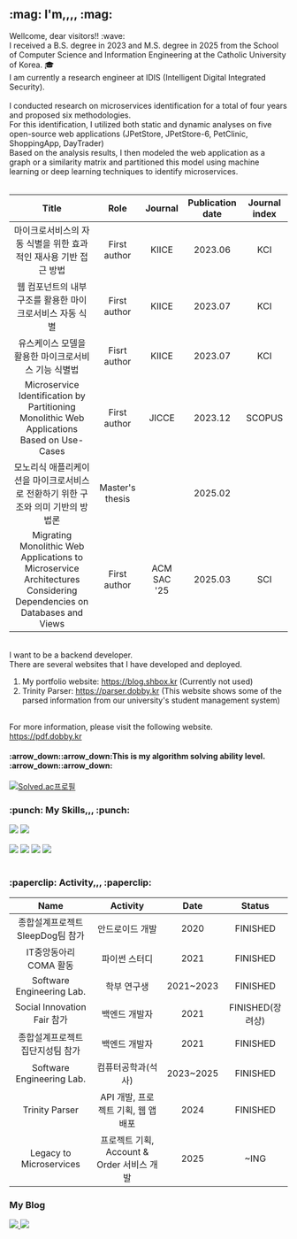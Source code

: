 <div align="left">

<p align="left">
  <h2> :mag: I'm,,,, :mag:</h2>
  Wellcome, dear visitors!! :wave: </br>
  I received a B.S. degree in 2023 and M.S. degree in 2025 from the School of Computer Science and Information Engineering at the Catholic University of Korea. 🎓</br>
  I am currently a research engineer at IDIS (Intelligent Digital Integrated Security). </br></br>
  I conducted research on microservices identification for a total of four years and proposed six methodologies. </br>
  For this identification, I utilized both static and dynamic analyses on five open-source web applications (JPetStore, JPetStore-6, PetClinic, ShoppingApp, DayTrader) </br>
  Based on the analysis results, I then modeled the web application as a graph or a similarity matrix and partitioned this model using machine learning or deep learning techniques to identify microservices. </br></br>
  
|Title|Role|Journal|Publication date|Journal index|
|:---:|:---:|:---:|:---:|:--:|
|마이크로서비스의 자동 식별을 위한 효과적인 재사용 기반 접근 방법|First author|KIICE|2023.06|KCI|
|웹 컴포넌트의 내부 구조를 활용한 마이크로서비스 자동 식별|First author|KIICE|2023.07|KCI|
|유스케이스 모델을 활용한 마이크로서비스 기능 식별법|Fisrt author|KIICE|2023.07|KCI|
|Microservice Identification by Partitioning Monolithic Web Applications Based on Use-Cases|First author|JICCE|2023.12|SCOPUS|
|모노리식 애플리케이션을 마이크로서비스로 전환하기 위한 구조와 의미 기반의 방법론|Master's thesis||2025.02||
|Migrating Monolithic Web Applications to Microservice Architectures Considering Dependencies on Databases and Views|First author|ACM SAC '25|2025.03|SCI|

  
  </br>I want to be a backend developer.</br>
  There are several websites that I have developed and deployed.</br>
  1) My portfolio website: https://blog.shbox.kr (Currently not used) </br>
  2) Trinity Parser: https://parser.dobby.kr (This website shows some of the parsed information from our university's student management system) </br></br>
  
  For more information, please visit the following website.</br>
  https://pdf.dobby.kr
  
  <h4> :arrow_down::arrow_down:This is my algorithm solving ability level. :arrow_down::arrow_down:</h4>
  
  [![Solved.ac프로필](http://mazassumnida.wtf/api/v2/generate_badge?boj=kdl5001)](https://solved.ac/kdl5001)

</p>

  <h3> :punch: My Skills,,, :punch:</h3>
  <img src="https://img.shields.io/badge/Python-3776AB?style=flat-square&logo=python&logoColor=white"/>
  <img src="https://img.shields.io/badge/Java-007396?style=flat-square&logo=JAVA&logoColor=white"/>
  </br></br>
  <img src="https://img.shields.io/badge/Mysql-4479A1?style=flat-square&logo=mysql&logoColor=white"/>
  <img src="https://img.shields.io/badge/Spring-6DB33F?style=flat-square&logo=C%2B%2B&logoColor=white"/>
  <img src="https://img.shields.io/badge/Docker-2496ED?style=flat-square&logo=docker&logoColor=white"/>
  <img src="https://img.shields.io/badge/Github-181717?style=flat-square&logo=github&logoColor=white"/>
 </br></br>
 
 <h3> :paperclip: Activity,,, :paperclip:</h3>
 
|Name|Activity|Date|Status|
|:---:|:---:|:---:|:---:|
|종합설계프로젝트 SleepDog팀 참가|안드로이드 개발|2020|FINISHED|
|IT중앙동아리 COMA 활동|파이썬 스터디|2021|FINISHED|
|Software Engineering Lab.|학부 연구생|2021~2023|FINISHED|
|Social Innovation Fair 참가|백엔드 개발자|2021|FINISHED(장려상)|
|종합설계프로젝트 집단지성팀 참가|백엔드 개발자|2021|FINISHED|
|Software Engineering Lab.|컴퓨터공학과(석사)|2023~2025|FINISHED|
|Trinity Parser|API 개발, 프로젝트 기획, 웹 앱 배포|2024|FINISHED|
|Legacy to Microservices|프로젝트 기획, Account & Order 서비스 개발|2025|~ING|

<h3> My Blog</h3>
<a href="https://velog.io/@1876060677/posts">
  <img src="https://img.shields.io/badge/Velog-20C997?style=flat-square&logo=velog&logoColor=white"/>
</a>
<a href="https://se-dobby.tistory.com/">
  <img src="https://img.shields.io/badge/Tistory-000000?style=flat-square&logo=tistory&logoColor=white"/>
</a>
</div>

